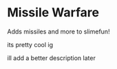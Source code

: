 # Missile Warfare
Adds missiles and more to slimefun!

its pretty cool ig

ill add a better description later

